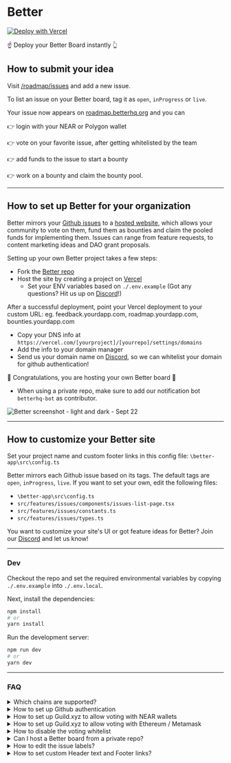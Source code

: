 # Better

[![Deploy with Vercel](https://vercel.com/button)](https://vercel.com/new/kontext/clone?teamCreateStatus=hidden&repository-url=https%3A%2F%2Fgithub.com%2Fbetter-feedback%2Froadmap&demo-title=Better%20Board%20Setup&demo-description=Check%20our%20documentation%20for%20environment%20variable%20values&demo-url=https%3A%2F%2Fgithub.com%2Fbetter-feedback%2Froadmap%2Fblob%2Fmain%2F.env.example&demo-image=https%3A%2F%2Fi.imgur.com%2FTxkzN48.jpeg&env=NEXT_PUBLIC_REPO_OWNER,NEXT_PUBLIC_REPO_NAME,NEXT_PUBLIC_PROJECT,NEXT_PUBLIC_SHOW_DOWNVOTES,NEXT_PUBLIC_ALCHEMY_ID,NEXT_PUBLIC_USE_WHITELIST,NEXT_PUBLIC_NEAR_NETWORK_ID,NEXT_PUBLIC_NEAR_WALLET_URL,NEXT_PUBLNEAR_HELPER_URL,NEXT_PUBLIC_NEAR_EXPLORER_URL,NEXT_PUBLIC_NEAR_JSON_RPC_URL,NEXT_PUBLIC_NEAR_API_BASE_URL,NEXT_PUBLIC_NEAR_DAO_ID,NEXT_PUBLIC_GUILD_ID,NEXT_PUBLIC_ROLE_ID,NEXT_PUBLIC_NEAR_ROLE_ID,NEXT_PUBLIC_POLYGON_CONTRACT_ADDRESS,GITHUB_PAT&envDescription=Check%20our%20documentation%20for%20environment%20variable%20values👉&envLink=https%3A%2F%2Fgithub.com%2Fbetter-feedback%2Froadmap%2Fblob%2Fmain%2F.env.example)

☝️ Deploy your Better Board instantly 👆

## How to submit your idea

Visit [/roadmap/issues](https://github.com/better-feedback/roadmap/issues) and add a new issue.

To list an issue on your Better board, tag it as `open`, `inProgress` or `live`.

Your issue now appears on [roadmap.betterhq.org](https://roadmap.betterhq.org/) and you can

👉 login with your NEAR or Polygon wallet

👉 vote on your favorite issue, after getting whitelisted by the team

👉 add funds to the issue to start a bounty

👉 work on a bounty and claim the bounty pool.

---

## How to set up Better for your organization

Better mirrors your [Github issues](https://github.com/better-feedback/roadmap/issues) to a [hosted website](https://roadmap.betterhq.org/), which allows your community to vote on them, fund them as bounties and claim the pooled funds for implementing them. Issues can range from feature requests, to content marketing ideas and DAO grant proposals.

Setting up your own Better project takes a few steps:

- Fork the [Better repo](https://github.com/better-feedback/roadmap)
- Host the site by creating a project on [Vercel]([url](https://vercel.com/))
    - Set your ENV variables based on `./.env.example` (Got any questions? Hit us up on [Discord](https://discord.com/invite/wwwwRFa6aj)!)

After a successful deployment, point your Vercel deployment to your custom URL: eg. feedback.yourdapp.com, roadmap.yourdapp.com, bounties.yourdapp.com

- Copy your DNS info at `https://vercel.com/[yourproject]/[yourrepo]/settings/domains`
- Add the info to your domain manager
- Send us your domain name on [Discord](https://discord.com/invite/wwwwRFa6aj), so we can whitelist your domain for github authentication!

🎊 Congratulations, you are hosting your own Better board 🎉

- When using a private repo, make sure to add our notification bot `betterhq-bot` as contributor.

![Better screenshot - light and dark - Sept 22](https://user-images.githubusercontent.com/25006584/188115652-54710ee1-3c52-47b3-991b-85d1e93ca4f6.png)

---

## How to customize your Better site

Set your project name and custom footer links in this config file: `\better-app\src\config.ts`

Better mirrors each Github issue based on its tags. The default tags are `open`, `inProgress`, `live`.
If you want to set your own, edit the following files:
- `\better-app\src\config.ts`
- `src/features/issues/components/issues-list-page.tsx`
- `src/features/issues/constants.ts`
- `src/features/issues/types.ts`

You want to customize your site's UI or got feature ideas for Better? Join our [Discord](https://discord.com/invite/wwwwRFa6aj) and let us know!

---

### Dev

Checkout the repo and set the required environmental variables by copying `./.env.example` into `./.env.local`.

Next, install the dependencies:

```bash
npm install
# or
yarn install
```

Run the development server:

```bash
npm run dev
# or
yarn dev
```

---

### FAQ

<details>
  <summary>Which chains are supported?</summary>

1. NEAR testnet
2. Polygon testnet

</details>

<details>
  <summary>How to set up Github authentication</summary>
    
    Github authentication allows users to submit ideas using their account handle.

    Set up your authentication at [auth0.com](https://auth0.com/) and fill these environment variable values at https://vercel.com/{your_org}/{your_project}/settings/environment-variables
    
    ```
    AUTH0_SECRET=
    AUTH0_BASE_URL=
    AUTH0_ISSUER_BASE_URL=
    AUTH0_CLIENT_ID=
    AUTH0_CLIENT_SECRET=
    AUTH0_API_IDENTIFIER=
    ```

</details>

<details>
  <summary>How to set up Guild.xyz to allow voting with NEAR wallets</summary>

1. Head to [guild.xyz](https://guild.xyz/) and create your own guild
2. Add a new role
3. Add an allowlist with the addresses that should be able to vote
     * Convert NEAR addresses to HEX format (eg [here](https://www.online-toolz.com/tools/text-hex-convertor.php))
     * Add `0x` in front of the address, and enough `0`s to fill the total string to 42
     * Eg. `0x000000003761696d656e73638e746573746e6574`
4. After saving and signing the Metamask request, the whitelisted addresses should be able to vote

</details>

<details>
  <summary>How to set up Guild.xyz to allow voting with Ethereum / Metamask</summary>

1. Head to [guild.xyz](https://guild.xyz/) and create your own guild
2. Add a new role
3. Add an allowlist with the addresses that should be able to vote
4. After saving and signing the Metamask request, the whitelisted addresses should be able to vote

</details>

<details>
  <summary>How to disable the voting whitelist</summary>

Set `NEXT_PUBLIC_USE_WHITELIST = FALSE` in your environmental variables in your Vercel settings at `https://vercel.com/[yourproject]/[yourrepo]/settings/environment-variables`.

</details>

<details>
  <summary>Can I host a Better board from a private repo?</summary>

Yes! Hosting a private repo allows you to keep issues private by default, until tagged to appear on the hosted site.

When using a private one, make sure to add our Github bot `betterhq-bot` as contributor to your repo.

</details>

<details>
  <summary>How to edit the issue labels?</summary>

  Better mirrors each Github issue based on its tags. The default tags are `open`, `inProgress`, `live`.
  If you want to set your own, edit the following files:
  - `\better-app\src\config.ts`
  - `src/features/issues/components/issues-list-page.tsx`
  - `src/features/issues/constants.ts`
  - `src/features/issues/types.ts`

</details>

<details>
  <summary>How to set custom Header text and Footer links?</summary>

Set your project name and custom footer links in this config file: `\better-app\src\config.ts`

</details>
